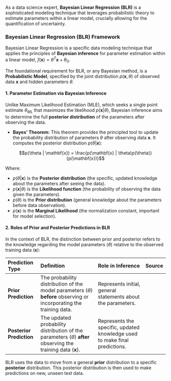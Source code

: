 As a data science expert, **Bayesian Linear Regression (BLR)** is a sophisticated modeling technique that leverages probabilistic theory to estimate parameters within a linear model, crucially allowing for the quantification of uncertainty.

### Bayesian Linear Regression (BLR) Framework

Bayesian Linear Regression is a specific data modeling technique that applies the principles of **Bayesian inference** for parameter estimation within a linear model, $f(\mathbf{x}) = \theta^T \mathbf{x} + \theta_0$.

The foundational requirement for BLR, or any Bayesian method, is a **Probabilistic Model**, specified by the joint distribution $p(\mathbf{x}, \theta)$ of observed data $\mathbf{x}$ and hidden parameters $\theta$.

#### 1. Parameter Estimation via Bayesian Inference

Unlike Maximum Likelihood Estimation (MLE), which seeks a single point estimate $\theta_{ML}$ that maximizes the likelihood $p(\mathbf{x} | \theta)$, Bayesian inference aims to determine the full **posterior distribution** of the parameters after observing the data.

*   **Bayes' Theorem:** This theorem provides the principled tool to update the probability distribution of parameters $\theta$ after observing data $\mathbf{x}$. It computes the posterior distribution $p(\theta | \mathbf{x})$:

   $$p(\theta | \mathbf{x}) = \frac{p(\mathbf{x} | \theta)p(\theta)}{p(\mathbf{x})}$$

   Where:
  *   $p(\theta | \mathbf{x})$ is the **Posterior distribution** (the specific, updated knowledge about the parameters after seeing the data).
   *   $p(\mathbf{x} | \theta)$ is the **Likelihood function** (the probability of observing the data given the parameters).
   *   $p(\theta)$ is the **Prior distribution** (general knowledge about the parameters before data observation).
   *   $p(\mathbf{x})$ is the **Marginal Likelihood** (the normalization constant, important for model selection).

#### 2. Roles of Prior and Posterior Predictions in BLR

In the context of BLR, the distinction between prior and posterior refers to the knowledge regarding the model parameters ($\theta$) relative to the observed training data ($\mathbf{x}$):

| Prediction Type | Definition | Role in Inference | Source |
| :--- | :--- | :--- | :--- |
| **Prior Prediction** | The probability distribution of the model parameters ($\theta$) **before** observing or incorporating the training data. | Represents initial, general statements about the parameters. | |
| **Posterior Prediction** | The updated probability distribution of the parameters ($\theta$) **after** observing the training data ($\mathbf{x}$). | Represents the specific, updated knowledge used to make final predictions. | |

BLR uses the data to move from a general **prior** distribution to a specific **posterior** distribution. This posterior distribution is then used to make predictions on new, unseen test data.
